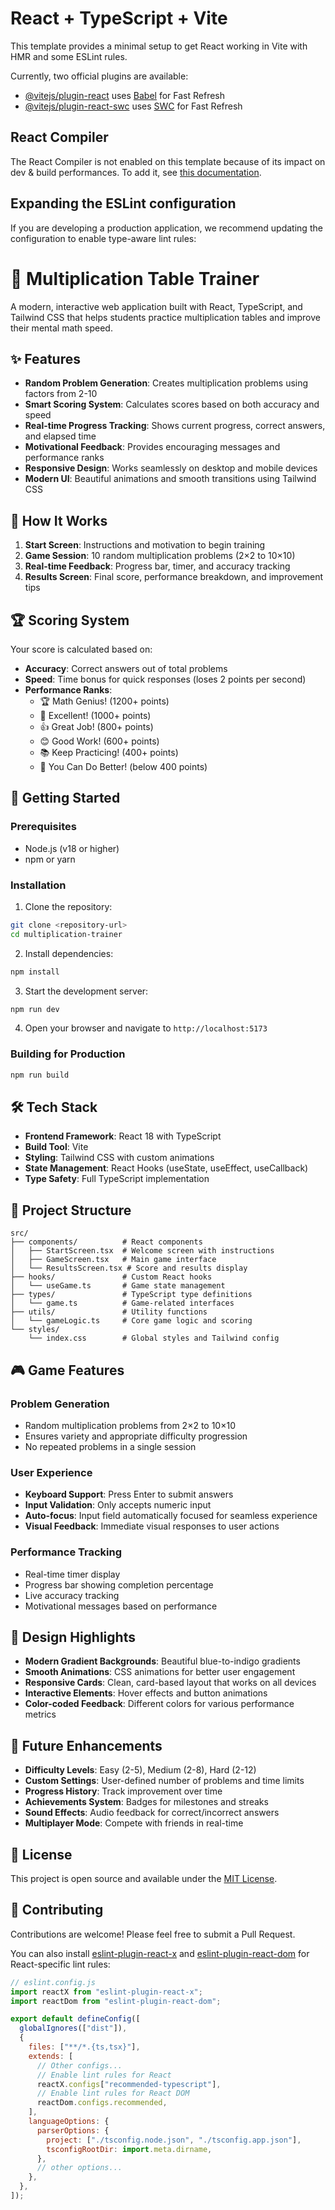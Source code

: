 # React + TypeScript + Vite

This template provides a minimal setup to get React working in Vite with HMR and some ESLint rules.

Currently, two official plugins are available:

- [@vitejs/plugin-react](https://github.com/vitejs/vite-plugin-react/blob/main/packages/plugin-react) uses [Babel](https://babeljs.io/) for Fast Refresh
- [@vitejs/plugin-react-swc](https://github.com/vitejs/vite-plugin-react/blob/main/packages/plugin-react-swc) uses [SWC](https://swc.rs/) for Fast Refresh

## React Compiler

The React Compiler is not enabled on this template because of its impact on dev & build performances. To add it, see [this documentation](https://react.dev/learn/react-compiler/installation).

## Expanding the ESLint configuration

If you are developing a production application, we recommend updating the configuration to enable type-aware lint rules:

# 🧮 Multiplication Table Trainer

A modern, interactive web application built with React, TypeScript, and Tailwind CSS that helps students practice multiplication tables and improve their mental math speed.

## ✨ Features

- **Random Problem Generation**: Creates multiplication problems using factors from 2-10
- **Smart Scoring System**: Calculates scores based on both accuracy and speed
- **Real-time Progress Tracking**: Shows current progress, correct answers, and elapsed time
- **Motivational Feedback**: Provides encouraging messages and performance ranks
- **Responsive Design**: Works seamlessly on desktop and mobile devices
- **Modern UI**: Beautiful animations and smooth transitions using Tailwind CSS

## 🎯 How It Works

1. **Start Screen**: Instructions and motivation to begin training
2. **Game Session**: 10 random multiplication problems (2×2 to 10×10)
3. **Real-time Feedback**: Progress bar, timer, and accuracy tracking
4. **Results Screen**: Final score, performance breakdown, and improvement tips

## 🏆 Scoring System

Your score is calculated based on:

- **Accuracy**: Correct answers out of total problems
- **Speed**: Time bonus for quick responses (loses 2 points per second)
- **Performance Ranks**:
  - 🏆 Math Genius! (1200+ points)
  - 🌟 Excellent! (1000+ points)
  - 👍 Great Job! (800+ points)
  - 😊 Good Work! (600+ points)
  - 📚 Keep Practicing! (400+ points)
  - 💪 You Can Do Better! (below 400 points)

## 🚀 Getting Started

### Prerequisites

- Node.js (v18 or higher)
- npm or yarn

### Installation

1. Clone the repository:

```bash
git clone <repository-url>
cd multiplication-trainer
```

2. Install dependencies:

```bash
npm install
```

3. Start the development server:

```bash
npm run dev
```

4. Open your browser and navigate to `http://localhost:5173`

### Building for Production

```bash
npm run build
```

## 🛠️ Tech Stack

- **Frontend Framework**: React 18 with TypeScript
- **Build Tool**: Vite
- **Styling**: Tailwind CSS with custom animations
- **State Management**: React Hooks (useState, useEffect, useCallback)
- **Type Safety**: Full TypeScript implementation

## 📁 Project Structure

```
src/
├── components/          # React components
│   ├── StartScreen.tsx  # Welcome screen with instructions
│   ├── GameScreen.tsx   # Main game interface
│   └── ResultsScreen.tsx # Score and results display
├── hooks/               # Custom React hooks
│   └── useGame.ts       # Game state management
├── types/               # TypeScript type definitions
│   └── game.ts          # Game-related interfaces
├── utils/               # Utility functions
│   └── gameLogic.ts     # Core game logic and scoring
└── styles/
    └── index.css        # Global styles and Tailwind config
```

## 🎮 Game Features

### Problem Generation

- Random multiplication problems from 2×2 to 10×10
- Ensures variety and appropriate difficulty progression
- No repeated problems in a single session

### User Experience

- **Keyboard Support**: Press Enter to submit answers
- **Input Validation**: Only accepts numeric input
- **Auto-focus**: Input field automatically focused for seamless experience
- **Visual Feedback**: Immediate visual responses to user actions

### Performance Tracking

- Real-time timer display
- Progress bar showing completion percentage
- Live accuracy tracking
- Motivational messages based on performance

## 🎨 Design Highlights

- **Modern Gradient Backgrounds**: Beautiful blue-to-indigo gradients
- **Smooth Animations**: CSS animations for better user engagement
- **Responsive Cards**: Clean, card-based layout that works on all devices
- **Interactive Elements**: Hover effects and button animations
- **Color-coded Feedback**: Different colors for various performance metrics

## 🚀 Future Enhancements

- **Difficulty Levels**: Easy (2-5), Medium (2-8), Hard (2-12)
- **Custom Settings**: User-defined number of problems and time limits
- **Progress History**: Track improvement over time
- **Achievements System**: Badges for milestones and streaks
- **Sound Effects**: Audio feedback for correct/incorrect answers
- **Multiplayer Mode**: Compete with friends in real-time

## 📝 License

This project is open source and available under the [MIT License](LICENSE).

## 🤝 Contributing

Contributions are welcome! Please feel free to submit a Pull Request.

You can also install [eslint-plugin-react-x](https://github.com/Rel1cx/eslint-react/tree/main/packages/plugins/eslint-plugin-react-x) and [eslint-plugin-react-dom](https://github.com/Rel1cx/eslint-react/tree/main/packages/plugins/eslint-plugin-react-dom) for React-specific lint rules:

```js
// eslint.config.js
import reactX from "eslint-plugin-react-x";
import reactDom from "eslint-plugin-react-dom";

export default defineConfig([
  globalIgnores(["dist"]),
  {
    files: ["**/*.{ts,tsx}"],
    extends: [
      // Other configs...
      // Enable lint rules for React
      reactX.configs["recommended-typescript"],
      // Enable lint rules for React DOM
      reactDom.configs.recommended,
    ],
    languageOptions: {
      parserOptions: {
        project: ["./tsconfig.node.json", "./tsconfig.app.json"],
        tsconfigRootDir: import.meta.dirname,
      },
      // other options...
    },
  },
]);
```
